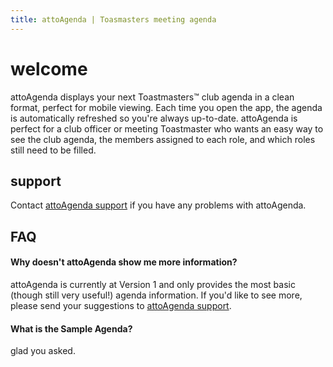 ```yaml
---
title: attoAgenda | Toasmasters meeting agenda
---
```


# welcome

attoAgenda displays your next Toastmasters™ club agenda in a clean format,
perfect for mobile viewing. Each time you open the app, the agenda is
automatically refreshed so you're always up-to-date. attoAgenda is perfect
for a club officer or meeting Toastmaster who wants an easy way to see the club agenda, the
members assigned to each role, and which roles still need to be filled.

## support

Contact [attoAgenda support](mailto:attoAgenda@gmail.com) if you have any
problems with attoAgenda.

## FAQ

#### Why doesn't attoAgenda show me more information?
attoAgenda is currently at Version 1 and only provides the most basic
(though still very useful!) agenda information. If you'd like to see more,
please send your suggestions to
[attoAgenda support](mailto:attoAgenda@gmail.com).

#### What is the Sample Agenda?
glad you asked.
